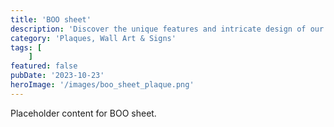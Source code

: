 ```yaml
---
title: 'BOO sheet'
description: 'Discover the unique features and intricate design of our BOO sheet. Perfect for various applications, this piece adds a touch of creativity and innovation to any setting.'
category: 'Plaques, Wall Art & Signs'
tags: [
    ]
featured: false
pubDate: '2023-10-23'
heroImage: '/images/boo_sheet_plaque.png'
---
```


Placeholder content for BOO sheet.